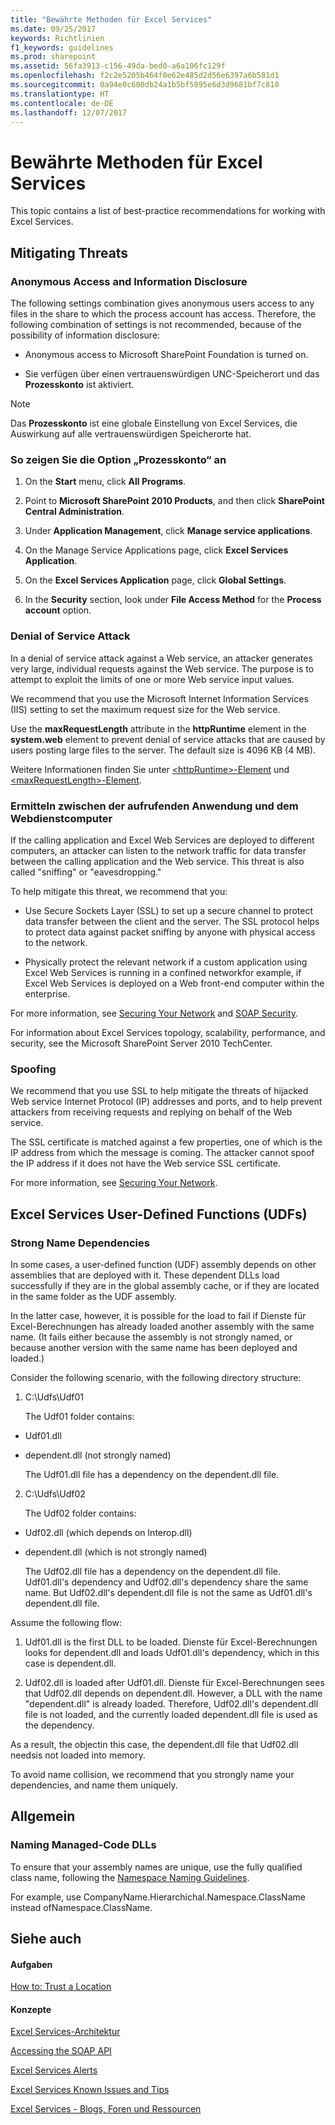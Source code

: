 ```yaml
---
title: "Bewährte Methoden für Excel Services"
ms.date: 09/25/2017
keywords: Richtlinien
f1_keywords: guidelines
ms.prod: sharepoint
ms.assetid: 56fa3913-c156-49da-bed0-a6a106fc129f
ms.openlocfilehash: f2c2e5205b464f0e62e485d2d56e6397a6b581d1
ms.sourcegitcommit: 0a94e0c600db24a1b5bf5895e6d3d9681bf7c810
ms.translationtype: HT
ms.contentlocale: de-DE
ms.lasthandoff: 12/07/2017
---
```

# <a name="excel-services-best-practices"></a>Bewährte Methoden für Excel Services

This topic contains a list of best-practice recommendations for working with Excel Services.
  
    
    


## <a name="mitigating-threats"></a>Mitigating Threats


### <a name="anonymous-access-and-information-disclosure"></a>Anonymous Access and Information Disclosure

The following settings combination gives anonymous users access to any files in the share to which the process account has access. Therefore, the following combination of settings is not recommended, because of the possibility of information disclosure:
  
    
    

- Anonymous access to Microsoft SharePoint Foundation is turned on.
    
  
- Sie verfügen über einen vertrauenswürdigen UNC-Speicherort und das **Prozesskonto** ist aktiviert.
    
> [!NOTE]
> Das **Prozesskonto** ist eine globale Einstellung von Excel Services, die Auswirkung auf alle vertrauenswürdigen Speicherorte hat.
  
    
    


### <a name="to-view-the-process-account-option"></a>So zeigen Sie die Option „Prozesskonto“ an


1. On the **Start** menu, click **All Programs**.
    
  
2. Point to **Microsoft SharePoint 2010 Products**, and then click **SharePoint Central Administration**.
    
  
3. Under **Application Management**, click **Manage service applications**.
    
  
4. On the Manage Service Applications page, click **Excel Services Application**.
    
  
5. On the **Excel Services Application** page, click **Global Settings**.
    
  
6. In the **Security** section, look under **File Access Method** for the **Process account** option.
    
  

### <a name="denial-of-service-attack"></a>Denial of Service Attack

In a denial of service attack against a Web service, an attacker generates very large, individual requests against the Web service. The purpose is to attempt to exploit the limits of one or more Web service input values.
  
    
    
We recommend that you use the Microsoft Internet Information Services (IIS) setting to set the maximum request size for the Web service.
  
    
    
Use the **maxRequestLength** attribute in the **httpRuntime** element in the **system.web** element to prevent denial of service attacks that are caused by users posting large files to the server. The default size is 4096 KB (4 MB).
  
    
    
Weitere Informationen finden Sie unter [\<httpRuntime\>-Element]((http://msdn.microsoft.com/library/e9b81350-8aaf-47cc-9843-5f7d0c59f369.aspx)) und [\<maxRequestLength\>-Element]((http://msdn.microsoft.com/library/fd52b2c5-5014-4e6f-b869-4ea666dc83d6.aspx)).
  
    
    

### <a name="sniffing-between-the-calling-application-and-the-web-service-computer"></a>Ermitteln zwischen der aufrufenden Anwendung und dem Webdienstcomputer

If the calling application and Excel Web Services are deployed to different computers, an attacker can listen to the network traffic for data transfer between the calling application and the Web service. This threat is also called "sniffing" or "eavesdropping."
  
    
    
To help mitigate this threat, we recommend that you:
  
    
    

- Use Secure Sockets Layer (SSL) to set up a secure channel to protect data transfer between the client and the server. The SSL protocol helps to protect data against packet sniffing by anyone with physical access to the network.
    
  
- Physically protect the relevant network if a custom application using Excel Web Services is running in a confined networkfor example, if Excel Web Services is deployed on a Web front-end computer within the enterprise.
    
  
For more information, see  [Securing Your Network]((http://msdn.microsoft.com/library/af62ece0-0dd7-4b8e-ad12-4d13f2d60816.aspx)) and [SOAP Security]((http://msdn.microsoft.com/de-DE/library/aa912494.aspx)).
  
    
    
For information about Excel Services topology, scalability, performance, and security, see the Microsoft SharePoint Server 2010 TechCenter.
  
    
    

### <a name="spoofing"></a>Spoofing

We recommend that you use SSL to help mitigate the threats of hijacked Web service Internet Protocol (IP) addresses and ports, and to help prevent attackers from receiving requests and replying on behalf of the Web service.
  
    
    
The SSL certificate is matched against a few properties, one of which is the IP address from which the message is coming. The attacker cannot spoof the IP address if it does not have the Web service SSL certificate.
  
    
    
For more information, see  [Securing Your Network]((http://msdn.microsoft.com/library/af62ece0-0dd7-4b8e-ad12-4d13f2d60816.aspx)).
  
    
    

## <a name="excel-services-user-defined-functions-udfs"></a>Excel Services User-Defined Functions (UDFs)


### <a name="strong-name-dependencies"></a>Strong Name Dependencies

In some cases, a user-defined function (UDF) assembly depends on other assemblies that are deployed with it. These dependent DLLs load successfully if they are in the global assembly cache, or if they are located in the same folder as the UDF assembly.
  
    
    
In the latter case, however, it is possible for the load to fail if Dienste für Excel-Berechnungen has already loaded another assembly with the same name. (It fails either because the assembly is not strongly named, or because another version with the same name has been deployed and loaded.)
  
    
    
Consider the following scenario, with the following directory structure:
  
    
    

1. C:\\Udfs\\Udf01
    
    The Udf01 folder contains:
    
  - Udf01.dll 
    
  
  - dependent.dll (not strongly named)
    
  

    The Udf01.dll file has a dependency on the dependent.dll file.
    
  
2. C:\\Udfs\\Udf02
    
    The Udf02 folder contains:
    
  - Udf02.dll (which depends on Interop.dll)
    
  
  - dependent.dll (which is not strongly named)
    
  

    The Udf02.dll file has a dependency on the dependent.dll file. Udf01.dll's dependency and Udf02.dll's dependency share the same name. But Udf02.dll's dependent.dll file is not the same as Udf01.dll's dependent.dll file.
    
  
Assume the following flow:
  
    
    

1. Udf01.dll is the first DLL to be loaded. Dienste für Excel-Berechnungen looks for dependent.dll and loads Udf01.dll's dependency, which in this case is dependent.dll. 
    
  
2. Udf02.dll is loaded after Udf01.dll. Dienste für Excel-Berechnungen sees that Udf02.dll depends on dependent.dll. However, a DLL with the name "dependent.dll" is already loaded. Therefore, Udf02.dll's dependent.dll file is not loaded, and the currently loaded dependent.dll file is used as the dependency.
    
  
As a result, the objectin this case, the dependent.dll file that Udf02.dll needsis not loaded into memory.
  
    
    
To avoid name collision, we recommend that you strongly name your dependencies, and name them uniquely.
  
    
    

## <a name="general"></a>Allgemein


### <a name="naming-managed-code-dlls"></a>Naming Managed-Code DLLs

To ensure that your assembly names are unique, use the fully qualified class name, following the  [Namespace Naming Guidelines]((http://msdn.microsoft.com/library/c08bc0d8-9b3a-4564-9af6-71699f62e00d.aspx)).
  
    
    
For example, use CompanyName.Hierarchichal.Namespace.ClassName instead ofNamespace.ClassName. 
  
    
    

## <a name="see-also"></a>Siehe auch


#### <a name="tasks"></a>Aufgaben


  
    
    
 [How to: Trust a Location](how-to-trust-a-location.md)
#### <a name="concepts"></a>Konzepte


  
    
    
 [Excel Services-Architektur](excel-services-architecture.md)
  
    
    
 [Accessing the SOAP API](accessing-the-soap-api.md)
  
    
    
 [Excel Services Alerts](excel-services-alerts.md)
  
    
    
 [Excel Services Known Issues and Tips](excel-services-known-issues-and-tips.md)
  
    
    
 [Excel Services - Blogs, Foren und Ressourcen](excel-services-blogs-forums-and-resources.md)
